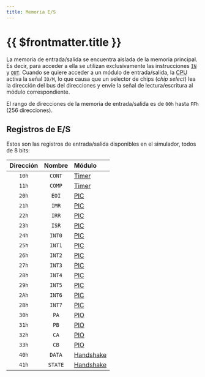 ```yaml
---
title: Memoria E/S
---
```


# {{ $frontmatter.title }}

La memoria de entrada/salida se encuentra aislada de la memoria principal. Es decir, para acceder a ella se utilizan exclusivamente las instrucciones [`IN`](../../computer/instructions/in) y [`OUT`](../../computer/instructions/out). Cuando se quiere acceder a un módulo de entrada/salida, la [CPU](../../computer/cpu) activa la señal `IO/M`, lo que causa que un selector de chips (_chip select_) lea la dirección del bus del direcciones y envíe la señal de lectura/escritura al módulo correspondiente.

El rango de direcciones de la memoria de entrada/salida es de `00h` hasta `FFh` (256 direcciones).

## Registros de E/S

Estos son las registros de entrada/salida disponibles en el simulador, todos de 8 bits:

| Dirección | Nombre  | Módulo                   |
| :-------: | :-----: | :----------------------- |
|   `10h`   | `CONT`  | [Timer](./timer)         |
|   `11h`   | `COMP`  | [Timer](./timer)         |
|   `20h`   |  `EOI`  | [PIC](./pic)             |
|   `21h`   |  `IMR`  | [PIC](./pic)             |
|   `22h`   |  `IRR`  | [PIC](./pic)             |
|   `23h`   |  `ISR`  | [PIC](./pic)             |
|   `24h`   | `INT0`  | [PIC](./pic)             |
|   `25h`   | `INT1`  | [PIC](./pic)             |
|   `26h`   | `INT2`  | [PIC](./pic)             |
|   `27h`   | `INT3`  | [PIC](./pic)             |
|   `28h`   | `INT4`  | [PIC](./pic)             |
|   `29h`   | `INT5`  | [PIC](./pic)             |
|   `2Ah`   | `INT6`  | [PIC](./pic)             |
|   `2Bh`   | `INT7`  | [PIC](./pic)             |
|   `30h`   |  `PA`   | [PIO](./pio)             |
|   `31h`   |  `PB`   | [PIO](./pio)             |
|   `32h`   |  `CA`   | [PIO](./pio)             |
|   `33h`   |  `CB`   | [PIO](./pio)             |
|   `40h`   | `DATA`  | [Handshake](./handshake) |
|   `41h`   | `STATE` | [Handshake](./handshake) |

